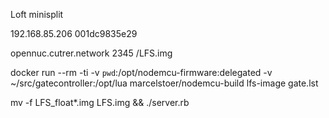 Loft minisplit

192.168.85.206
001dc9835e29

opennuc.cutrer.network
2345
/LFS.img

docker run --rm -ti -v `pwd`:/opt/nodemcu-firmware:delegated -v ~/src/gatecontroller:/opt/lua marcelstoer/nodemcu-build lfs-image gate.lst

mv -f LFS_float*.img LFS.img && ./server.rb

